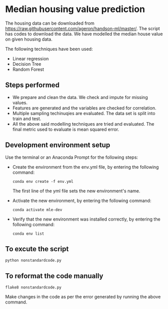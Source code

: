 # Median housing value prediction

The housing data can be downloaded from https://raw.githubusercontent.com/ageron/handson-ml/master/. The script has codes to download the data. We have modelled the median house value on given housing data. 

The following techniques have been used: 

 - Linear regression
 - Decision Tree
 - Random Forest

## Steps performed
 - We prepare and clean the data. We check and impute for missing values.
 - Features are generated and the variables are checked for correlation.
 - Multiple sampling techinuqies are evaluated. The data set is split into train and test.
 - All the above said modelling techniques are tried and evaluated. The final metric used to evaluate is mean squared error.

## Development environment setup
Use the terminal or an Anaconda Prompt for the following steps:

- Create the environment from the env.yml file, by entering the following command:
    ```
    conda env create -f env.yml
    ```
    The first line of the yml file sets the new environment's name.

- Activate the new environment, by entering the following command: 
    ```
    conda activate mle-dev
    ```
- Verify that the new environment was installed correctly, by entering the following command:
    ```
    conda env list
    ```

## To excute the script
```
python nonstandardcode.py
```
## To reformat the code manually
```
flake8 nonstandardcode.py
```
Make changes in the code as per the error generated by running the above command.